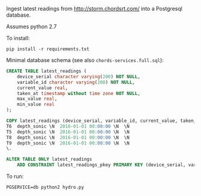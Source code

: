 Ingest latest readings from http://storm.chordsrt.com/ into a Postgresql database.

Assumes python 2.7

To install:

    pip install -r requirements.txt

Minimal database schema (see also `chords-services.full.sql`):

```sql
CREATE TABLE latest_readings (
    device_serial character varying(200) NOT NULL,
    variable_id character varying(200) NOT NULL,
    current_value real,
    taken_at timestamp without time zone NOT NULL,
    max_value real,
    min_value real
);

COPY latest_readings (device_serial, variable_id, current_value, taken_at, max_value, min_value) FROM stdin;
T6	depth_sonic	\N	2016-01-01 00:00:00	\N	\N
T5	depth_sonic	\N	2016-01-01 00:00:00	\N	\N
T8	depth_sonic	\N	2016-01-01 00:00:00	\N	\N
T9	depth_sonic	\N	2016-01-01 00:00:00	\N	\N
\.

ALTER TABLE ONLY latest_readings
    ADD CONSTRAINT latest_readings_pkey PRIMARY KEY (device_serial, variable_id, taken_at);
```

To run:

    PGSERVICE=db python2 hydro.py
